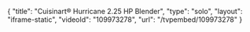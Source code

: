 {
    "title": "Cuisinart&reg; Hurricane 2.25 HP Blender",
    "type": "solo",
    "layout": "iframe-static",
    "videoId": "109973278",
    "url": "\/tvpembed\/109973278"
}